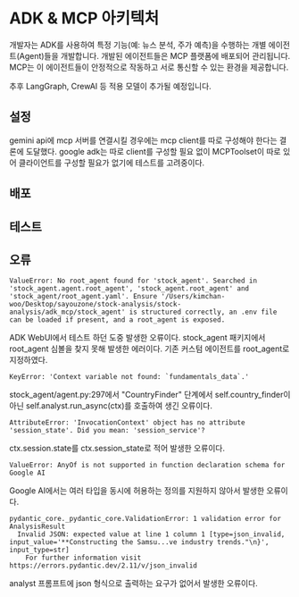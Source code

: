# ADK & MCP 아키텍처

개발자는 ADK를 사용하여 특정 기능(예: 뉴스 분석, 주가 예측)을 수행하는 개별 에이전트(Agent)들을 개발합니다. 개발된 에이전트들은 MCP 플랫폼에 배포되어 관리됩니다. MCP는 이 에이전트들이 안정적으로 작동하고 서로 통신할 수 있는 환경을 제공합니다.

추후 LangGraph, CrewAI 등 적용 모델이 추가될 예정입니다.

## 설정
gemini api에 mcp 서버를 연결시킬 경우에는 mcp client를 따로 구성해야 한다는 결론에 도달했다.
google adk는 따로 client를 구성할 필요 없이 MCPToolset이 따로 있어 클라이언트를 구성할 필요가 없기에 테스트를 고려중이다.
## 배포

## 테스트

## 오류
```
ValueError: No root_agent found for 'stock_agent'. Searched in 'stock_agent.agent.root_agent', 'stock_agent.root_agent' and 'stock_agent/root_agent.yaml'. Ensure '/Users/kimchan-woo/Desktop/sayouzone/stock-analysis/stock-analysis/adk_mcp/stock_agent' is structured correctly, an .env file can be loaded if present, and a root_agent is exposed.
```
ADK WebUI에서 테스트 하던 도중 발생한 오류이다. stock_agent 패키지에서 root_agent 심볼을 찾지 못해 발생한 에러이다.
기존 커스텀 에이전트를 root_agent로 지정하였다.

```
KeyError: 'Context variable not found: `fundamentals_data`.'
```
stock_agent/agent.py:297에서 "CountryFinder" 단계에서 self.country_finder이 아닌 self.analyst.run_async(ctx)를 호출하여 생긴 오류이다.
```
AttributeError: 'InvocationContext' object has no attribute 'session_state'. Did you mean: 'session_service'?
```
ctx.session.state를 ctx.session_state로 적어 발생한 오류이다.

```
ValueError: AnyOf is not supported in function declaration schema for Google AI
```
Google AI에서는 여러 타입을 동시에 허용하는 정의를 지원하지 않아서 발생한 오류이다.
```
pydantic_core._pydantic_core.ValidationError: 1 validation error for AnalysisResult
  Invalid JSON: expected value at line 1 column 1 [type=json_invalid, input_value='**Constructing the Samsu...ve industry trends."\n}', input_type=str]
    For further information visit https://errors.pydantic.dev/2.11/v/json_invalid
```
analyst 프롬프트에 json 형식으로 출력하는 요구가 없어서 발생한 오류이다.